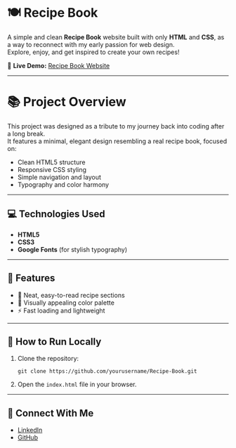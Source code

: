 
# 🍽️ Recipe Book

A simple and clean **Recipe Book** website built with only **HTML** and **CSS**, as a way to reconnect with my early passion for web design.  
Explore, enjoy, and get inspired to create your own recipes!

🔗 **Live Demo:** [Recipe Book Website](https://fatimasaifey5.github.io/Recipe-Book/)

---

# 📚 Project Overview
This project was designed as a tribute to my journey back into coding after a long break.  
It features a minimal, elegant design resembling a real recipe book, focused on:

- Clean HTML5 structure
- Responsive CSS styling
- Simple navigation and layout
- Typography and color harmony

---

## 💻 Technologies Used
- **HTML5**
- **CSS3**
- **Google Fonts** (for stylish typography)

---

## 🎯 Features
- 📖 Neat, easy-to-read recipe sections
- 🎨 Visually appealing color palette
- ⚡ Fast loading and lightweight

---

## 🚀 How to Run Locally
1. Clone the repository:
   ```
   git clone https://github.com/yourusername/Recipe-Book.git
   ```
2. Open the `index.html` file in your browser.

---


## 📩 Connect With Me
- [LinkedIn](www.linkedin.com/in/fatimasaifey)  
- [GitHub](https://github.com/fatimasaifey5)

